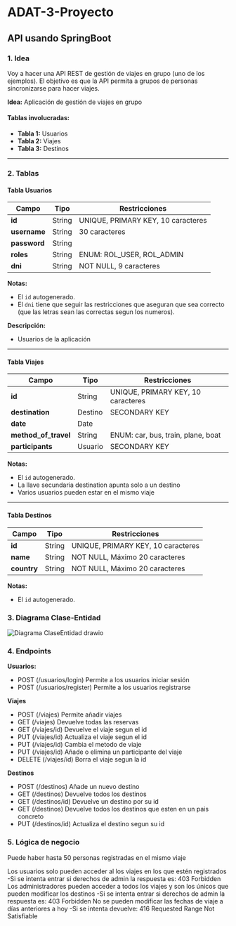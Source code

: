 # ADAT-3-Proyecto

## API usando SpringBoot

### 1. Idea

Voy a hacer una API REST de gestión de viajes en grupo (uno de los ejemplos). El objetivo es que la API permita a grupos de personas sincronizarse para hacer viajes.

**Idea:** Aplicación de gestión de viajes en grupo

#### Tablas involucradas:
- **Tabla 1:** Usuarios
- **Tabla 2:** Viajes
- **Tabla 3:** Destinos

---

### 2. Tablas

#### Tabla Usuarios
| Campo        | Tipo   | Restricciones                                  |
|--------------|--------|------------------------------------------------|
| **id**       | String | UNIQUE, PRIMARY KEY, 10 caracteres             |
| **username** | String | 30 caracteres                                  |
| **password** | String |                                                |
| **roles**    | String | ENUM: ROL_USER, ROL_ADMIN                      |
| **dni**      | String | NOT NULL, 9 caracteres                         |

**Notas:**
- El `id` autogenerado.
- El `dni` tiene que seguir las restricciones que aseguran que sea correcto (que las letras sean las correctas segun los numeros).

**Descripción:**
- Usuarios de la aplicación

---

#### Tabla Viajes
| Campo              | Tipo         | Restricciones                                    |
|--------------------|--------------|-------------------------------------------------|
| **id**             | String       | UNIQUE, PRIMARY KEY, 10 caracteres             |
| **destination**    | Destino      | SECONDARY KEY                                   |
| **date**           | Date         |                                                 |
| **method_of_travel** | String     | ENUM: car, bus, train, plane, boat             |
| **participants**   | Usuario      | SECONDARY KEY                                   |

**Notas:**
- El `id` autogenerado.
- La llave secundaria destination apunta solo a un destino
- Varios usuarios pueden estar en el mismo viaje

---

#### Tabla Destinos
| Campo      | Tipo   | Restricciones                                   |
|------------|--------|------------------------------------------------|
| **id**     | String | UNIQUE, PRIMARY KEY, 10 caracteres            |
| **name**   | String | NOT NULL, Máximo 20 caracteres                 |
| **country**| String | NOT NULL, Máximo 20 caracteres                 |

**Notas:**
- El `id` autogenerado.

### 3. Diagrama Clase-Entidad

  ![Diagrama ClaseEntidad drawio](https://github.com/user-attachments/assets/1ab8161d-8bd8-4c0c-b30c-0b3065812e36)

### 4. Endpoints

**Usuarios:**

- POST (/usuarios/login)
  Permite a los usuarios iniciar sesión
- POST (/usuarios/register)
  Permite a los usuarios registrarse

**Viajes**
- POST (/viajes)
  Permite añadir viajes 
- GET (/viajes)
  Devuelve todas las reservas
- GET (/viajes/id)
  Devuelve el viaje segun el id
- PUT (/viajes/id)
  Actualiza el viaje segun el id
- PUT (/viajes/id)
  Cambia el metodo de viaje
- PUT (/viajes/id)
  Añade o elimina un participante del viaje
- DELETE (/viajes/id)
  Borra el viaje segun la id

**Destinos**
- POST (/destinos)
  Añade un nuevo destino
- GET (/destinos)
  Devuelve todos los destinos
- GET (/destinos/id)
  Devuelve un destino por su id
- GET (/destinos)
  Devuelve todos los destinos que esten en un pais concreto
- PUT (/destinos/id)
  Actualiza el destino segun su id


### 5. Lógica de negocio

Puede haber hasta 50 personas registradas en el mismo viaje

Los usuarios solo pueden acceder al los viajes en los que estén registrados
-Si se intenta entrar si derechos de admin la respuesta es: 403 Forbidden
Los administradores pueden acceder a todos los viajes y son los únicos que pueden modificar los destinos
-Si se intenta entrar si derechos de admin la respuesta es: 403 Forbidden
No se pueden modificar las fechas de viaje a días anteriores a hoy
-Si se intenta devuelve: 416 Requested Range Not Satisfiable






   

